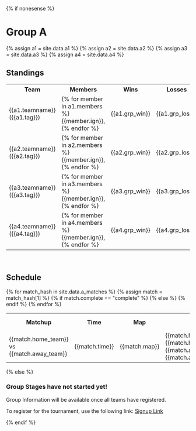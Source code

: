 {% if nonesense %}  
<h1>Group A</h1>
{% assign a1 = site.data.a1 %}
{% assign a2 = site.data.a2 %}
{% assign a3 = site.data.a3 %}
{% assign a4 = site.data.a4 %}

<h2>Standings</h2>
<table style="width:100%">
  <tr>
    <th>Team</th>
    <th>Members</th>
    <th>Wins</th>
    <th>Losses</th>
  </tr>
  <tr>
    <td>{{a1.teamname}} ({{a1.tag}})</td>
    <td>{% for member in a1.members %}{{member.ign}}, {% endfor %}</td>
    <td>{{a1.grp_win}}</td>
    <td>{{a1.grp_loss}}</td>
  </tr>
  <tr>
    <td>{{a2.teamname}} ({{a2.tag}})</td>
    <td>{% for member in a2.members %}{{member.ign}}, {% endfor %}</td>
    <td>{{a2.grp_win}}</td>
    <td>{{a2.grp_loss}}</td>
  </tr>
  <tr>
    <td>{{a3.teamname}} ({{a3.tag}})</td>
    <td>{% for member in a3.members %}{{member.ign}}, {% endfor %}</td>
    <td>{{a3.grp_win}}</td>	
    <td>{{a3.grp_loss}}</td>
  </tr>
  <tr>
    <td>{{a4.teamname}} ({{a4.tag}})</td>
    <td>{% for member in a4.members %}{{member.ign}}, {% endfor %}</td>
    <td>{{a4.grp_win}}</td>
    <td>{{a4.grp_loss}}</td>
  </tr>
</table>

<br>

<h2>Schedule</h2>
<table style="width:100%">
  <tr>
    <th>Matchup</th>
    <th>Time</th>
    <th>Map</th>
    <th>Result</th>
    <th>Match Page</th>
  </tr>
  {% for match_hash in site.data.a_matches %}
  {% assign match = match_hash[1] %}
  <tr>
    <td>{{match.home_team}} vs {{match.away_team}}</td>
    <td>{{match.time}}</td>
    <td>{{match.map}}</td>
    {% if match.complete == "complete" %}	
    <td>{{match.hometag}} {{match.home_rounds}}-{{match.away_rounds}} {{match.awaytag}} </td>
    {% else %}
    <td> Not Played Yet </td>
    {% endif %}
    <td><a href="/groupa/{{match.id}}">Match Stats</a></td>
  </tr>
  {% endfor %}
 </table>
 {% else %}
 <h3> Group Stages have not started yet! </h3>

 <p> Group Information will be available once all teams have registered. </p>
 <p> To register for the tournament, use the following link: <a href="https://forms.gle/pVTRymbMVmpsKPtz6">Signup Link</a> </p>
 {% endif %}  